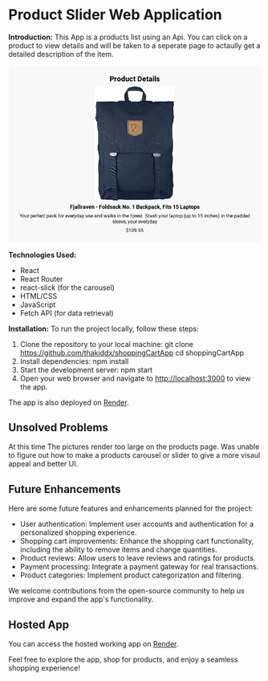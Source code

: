 # Product Slider Web Application

**Introduction:**
This App is a products list using an Api.  You can click on a product to view details and will be taken to a seperate page to actaully get a detailed description of the item.

![Product Slider Screenshot](/src/sliderAppScreenShot.png)

**Technologies Used:**
- React
- React Router
- react-slick (for the carousel)
- HTML/CSS
- JavaScript
- Fetch API (for data retrieval)

**Installation:**
To run the project locally, follow these steps:

1. Clone the repository to your local machine:
git clone https://github.com/thakiddx/shoppingCartApp
cd shoppingCartApp
2. Install dependencies:
npm install
3. Start the development server:
npm start
4. Open your web browser and navigate to [http://localhost:3000](http://localhost:3000) to view the app.

The app is also deployed on [Render](https://productslistmod2.onrender.com/).

## Unsolved Problems

At this time The pictures render too large on the products page.
Was unable to figure out how to make a products carousel or slider to give a more visaul appeal and better UI.  

## Future Enhancements

Here are some future features and enhancements planned for the project:

- User authentication: Implement user accounts and authentication for a personalized shopping experience.
- Shopping cart improvements: Enhance the shopping cart functionality, including the ability to remove items and change quantities.
- Product reviews: Allow users to leave reviews and ratings for products.
- Payment processing: Integrate a payment gateway for real transactions.
- Product categories: Implement product categorization and filtering.

We welcome contributions from the open-source community to help us improve and expand the app's functionality.

## Hosted App

You can access the hosted working app on [Render](https://productslistmod2.onrender.com/).

Feel free to explore the app, shop for products, and enjoy a seamless shopping experience!

